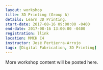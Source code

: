 ```yaml
---
layout: workshop
title: 3D Printing (Group A)
details: Learn 3D Printing.
start-date: 2017-08-16 09:00:00 -0400
end-date: 2017-08-16 13:00:00 -0400
registration: llink
location: MMCH C4
instructor: José Pertierra-Arrojo
tags: [Digital Fabrication, 3D Printing]
---
```


More workshop content will be posted here.